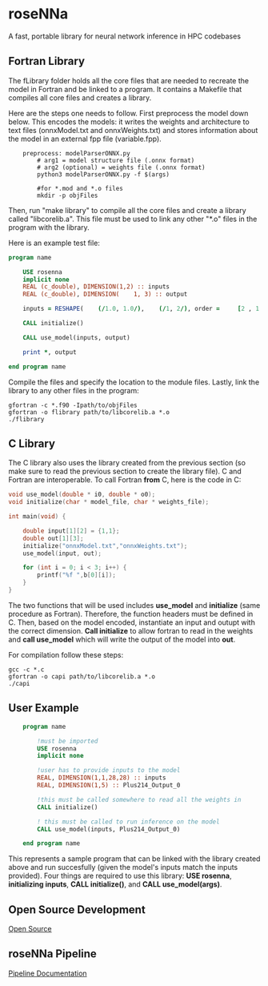 # **roseNNa**
A fast, portable library for neural network inference in HPC codebases

## **Fortran Library**
The fLibrary folder holds all the core files that are needed to recreate the model in Fortran and be linked to a program. It contains a Makefile that compiles all core files and creates a library.

Here are the steps one needs to follow. First preprocess the model down below. This encodes the models: it writes the weights and architecture to text files (onnxModel.txt and onnxWeights.txt) and stores information about the model in an external fpp file (variable.fpp).

```make
    preprocess: modelParserONNX.py
        # arg1 = model structure file (.onnx format)
        # arg2 (optional) = weights file (.onnx format)
        python3 modelParserONNX.py -f $(args)

        #for *.mod and *.o files
        mkdir -p objFiles
```
Then, run "make library" to compile all the core files and create a library called "libcorelib.a". This file must be used to link any other "*.o" files in the program with the library.

Here is an example test file:

``` fortran
program name

    USE rosenna
    implicit none
    REAL (c_double), DIMENSION(1,2) :: inputs
    REAL (c_double), DIMENSION(    1, 3) :: output

    inputs = RESHAPE(    (/1.0, 1.0/),    (/1, 2/), order =     [2 , 1 ])

    CALL initialize()

    CALL use_model(inputs, output)

    print *, output

end program name
```
Compile the files and specify the location to the module files. Lastly, link the library to any other files in the program:

``` shell
gfortran -c *.f90 -Ipath/to/objFiles
gfortran -o flibrary path/to/libcorelib.a *.o
./flibrary
```


## **C Library**
The C library also uses the library created from the previous section (so make sure to read the previous section to create the library file). C and Fortran are interoperable. To call Fortran **from** C, here is the code in C:

``` c
void use_model(double * i0, double * o0);
void initialize(char * model_file, char * weights_file);

int main(void) {

    double input[1][2] = {1,1};
    double out[1][3];
    initialize("onnxModel.txt","onnxWeights.txt");
    use_model(input, out);

    for (int i = 0; i < 3; i++) {
        printf("%f ",b[0][i]);
    }
}
```
The two functions that will be used includes **use_model** and **initialize** (same procedure as Fortran). Therefore, the function headers must be defined in C. Then, based on the model encoded, instantiate an input and outupt with the correct dimension. **Call initialize** to allow fortran to read in the weights and **call use_model** which will write the output of the model into **out**.

For compilation follow these steps:
``` shell
gcc -c *.c
gfortran -o capi path/to/libcorelib.a *.o
./capi
```

## **User Example**

``` fortran
    program name

        !must be imported
        USE rosenna
        implicit none

        !user has to provide inputs to the model
        REAL, DIMENSION(1,1,28,28) :: inputs
        REAL, DIMENSION(1,5) :: Plus214_Output_0

        !this must be called somewhere to read all the weights in
        CALL initialize()

        ! this must be called to run inference on the model
        CALL use_model(inputs, Plus214_Output_0)

    end program name
```
This represents a sample program that can be linked with the library created above and run succesfully (given the model's inputs match the inputs provided). Four things are required to use this library: **USE rosenna**, **initializing inputs**, **CALL initialize()**, and **CALL use_model(args)**.

## **Open Source Development**
[Open Source](https://github.com/comp-physics/roseNNa/blob/develop/instructions/opensource.md)

## **roseNNa Pipeline**
[Pipeline Documentation](https://github.com/comp-physics/roseNNa/blob/develop/instructions/methodology.md)
